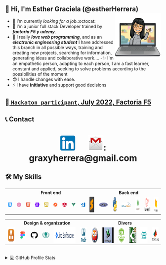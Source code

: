 ## 👋 Hi, I'm Esther Graciela (@estherHerrera) <img src="laptop.png" style="width:150px; height:150px;" align="right"/>

 - 👀 I’m currently _looking for a job_.:octocat:         
 - 🌱 I’m a junior full stack Developer trained by ***factoria F5  y udemy***. 
 - 💞️  I really ***love web programming***, and as an ***electronic engineering student*** I have addressed this branch in all possible ways, training and creating new projects, searching for information, generating ideas and collaborative work....
 -✨ I'm an empathetic person, adapting to each person, I am a fast learner, constant and applied, seeking to solve problems according to the possibilities of the moment
 - 😎 I handle changes with ease.
 - ⚡ I have __initiative__ and support good decisions

## 🦸‍[ `Hackaton participant`, July 2022, Factoria F5 ](https://drive.google.com/file/d/1FOdc1tWXXliGwh0EME_6J-uzhvkhn2of/view?usp=sharing)

## 📞 Contact
<h1 align="center">
<a href="https://www.linkedin.com/in/esther-herrera-alcantar"><img src="linkedin.png" /></a> &emsp;
<img src="gmail.png.webp" style="width:50px; height:50px;" />: graxyherrera@gmail.com
</h1>


## 🛠 My Skills

<table align="center">
  <tr>
    <th COLSPAN=10>Front end</th>
    <th COLSPAN=6>Back end</th>
    
  </tr>
  <tr>
   <td>
    <a href="https://www.w3schools.com/cssref/"><img src="css.png" /></a>
    </td>
   <td>
    <a href="https://sass-lang.com/documentation/"><img src="sass.png" /></a>
    </td>
   <td>
    <a href="https://www.w3schools.com/html/"><img src="html.png" /></a>
    </td>
   <td>
    <a href="https://getbootstrap.com/docs/5.2/getting-started/introduction/"><img src="bootstrap.png" /></a>
    </td>
   <td>
    <a href="https://www.w3schools.com/js/"><img src="js.png" /></a>
    </td>
   <td>
    <a href="https://www.postman.com/"><img src="postman.png" /></a>
    </td>
   <td>
    <a href="https://angular.io/"><img src="angular.png" /></a>
    </td>
   <td>
    <a href="https://vuejs.org/guide/introduction.html"><img src="vue.png" /></a>
    </td>
   <td>
    <a href="https://code.visualstudio.com/"><img src="vscode.png" /></a>
    </td>
   <td>
    <a href="https://www.sublimetext.com/"><img src="sublime-text.png" style="width:50px; height:50px;"/></a>
   </td>
   <td>
    <a href="https://www.php.net/"><img src="php.png" /></a>
    </td>
   <td>
    <a href="https://docs.python.org/3/"><img src="Python.png" style="width:50px; height:50px;"/></a>
    </td>
   <td>
    <a href="https://dev.mysql.com/"><img src="mysql.png" /></a>
    </td>
   <td>
    <a href="https://www.mongodb.com/"><img src="mongodb.png" style="width:50px; height:50px;"/></a>
    </td>
   <td>
    <a href="https://laravel.com"><img src="laravel.png" style="width:50px; height:50px;"/></a>
    </td>
   <td>
    <a href="https://firebase.google.com/docs"><img src="firebase.png" style="width:50px; height:50px;"/></a>
   </td>
  </tr>
</table>

<table align="center">
  <tr>
   <th COLSPAN=6>Design & organization</th>
    <th COLSPAN=6>Divers</th>
  </tr>
  <tr>
   <td>
    <a href="https://www.diagrams.net/"><img src="diagramsnet.png" style="width:50px; height:50px;"/></a>
    </td>
   <td>
    <a href="https://www.figma.com/"><img src="figma.png"/></a>
    </td>
   <td>
    <a href="https://github.com/"><img src="github.png" /></a>
    </td>
   <td>
    <a href="https://www.gitkraken.com/"><img src="gitkraken.png"/></a>
    </td>
   <td>
    <a href="https://www.atlassian.com/"><img src="jira.png" style="width:150px; height:50px;"/></a>
    </td>
   <td>
    <a href="https://trello.com/"><img src="trello.png" style="width:50px; height:50px;"/></a>
   </td>
   <td>
    <a href="https://swish.swi-prolog.org/p/Tutorial%20de%20prolog.swinb"><img src="prolog.png" style="width:50px; height:50px;"/></a>
    </td>
   <td>
    <a href="https://www.ccsinfo.com/compilers.php"><img src="picccompiler.jpg" style="width:80px; height:50px;"/></a>
    </td>
   <td>
    <a href="https://www.microchip.com/en-us/tools-resources/develop/mplab-xc-compilers"><img src="mplab-xc-compiler.png" style="width:50px; height:50px;"/></a>
    </td>
    <td>
    <a href="https://www.kicad.org//"><img src="kicad.png" style="width:50px; height:50px;"/></a>
     </td>
   <td>
    <a href="https://www.arduino.cc//"><img src="arduino.webp" style="width:50px; height:50px;"/></a>
    </td>
   <td>
    <a href="https://es.mathworks.com/support.html?s_tid=gn_supp"><img src="Matlab.png" style="width:50px; height:50px;"/></a>
    </td>
  </tr>
</table>
<br/>



<details>
  <summary>💻 GitHub Profile Stats</summary>
  <br/>
  <p align="center">
      <a href="https://github.com/anuraghazra/github-readme-stats"><img alt="Esther Herrera Github Stats" src="https://github-readme-stats.vercel.app/api?username=estherherrera&show_icons=true&theme=radical" height="192px"/></a>
  </p>
  <p align="center">
      <img src="https://github-readme-stats.vercel.app/api/top-langs/?username=estherherrera&layout=compact" alt="elegarmi" height="192px"/></p>
  </p>
</details>

